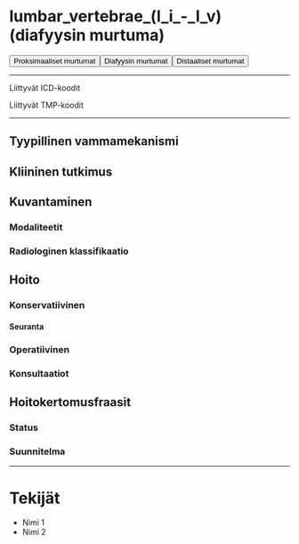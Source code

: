 # lumbar_vertebrae_(l_i_-_l_v) (diafyysin murtuma)

<button id="lumbar_vertebrae_(l_i_-_l_v)_proksimaalinen">Proksimaaliset murtumat</button><button id="lumbar_vertebrae_(l_i_-_l_v)_diafyysi">Diafyysin murtumat</button><button id="lumbar_vertebrae_(l_i_-_l_v)_distaalinen">Distaaliset murtumat</button>

---

Liittyvät ICD-koodit
>
	
Liittyvät TMP-koodit
>

---

## Tyypillinen vammamekanismi

## Kliininen tutkimus

## Kuvantaminen
### Modaliteetit
### Radiologinen klassifikaatio

## Hoito
### Konservatiivinen
#### Seuranta
### Operatiivinen
### Konsultaatiot

## Hoitokertomusfraasit
### Status
### Suunnitelma

---
# Tekijät
- Nimi 1
- Nimi 2